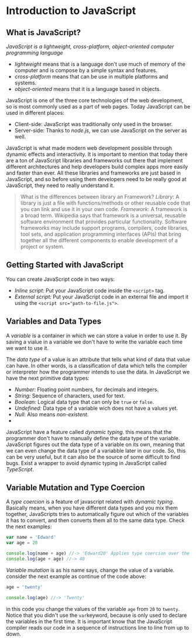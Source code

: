Introduction to JavaScript
==========================

What is JavaScript?
-------------------

_JavaScript is a lightweight, cross-platform, object-oriented computer programming language_

- *lightweight* means that is a language don't use much of memory of the computer and is compose by a simple syntax and features.
- *cross-platform*  means that can be use in multiple platforms and systems.
- *object-oriented* means that it is a language based in objects.

JavaScript is one of the three core technologies of the web development, so is most commonly used as a part of web pages. Today JavaScript can be used in different places:

- Client-side: JavaScript was traditionally only used in the browser.
- Server-side: Thanks to *node.js*, we can use JavaScript on the server as well.

JavaScript is what made modern web development possible through dynamic effects and interactivity. It is important to mention that today there are a ton of JavaScript libraries and frameworks out there that implement different architectures and help developers build complex apps more easily and faster than ever. All these libraries and frameworks  are just based in JavaScript, and so before using them developers need to be really good at JavaScript, they need to really understand it.

> What is the differences between library an Framework?
> *Library*: A library is just a file with functions/methods or other reusable code that you can link and use it in your own code.
> *Framework*: A framework is a broad term. Wikipedia says that framework is a universal, reusable software environment that provides particular functionality. Software frameworks may include support programs, compilers, code libraries, tool sets, and application programming interfaces (APIs) that bring together all the different components to enable development of a project or system.

Getting Started with JavaScript
-------------------------------

You can create JavaScript code in two ways:

- *Inline script:* Put your JavaScript code inside the `<script>` tag.
- *External script:* Put your JavaScript code in an external file and import it using the `<script src="path-to-file.js">`.

Variables and Data Types
------------------------

A *variable* is a container in which we can store a value in order to use it. By saving a vialue in a variable we don't have to write the variable each time we want to use it.

The *data type* of a value is an attribute that tells what kind of data that value can have. In other words, is a classification of data which tells the compiler or interpreter how the programmer intends to use the data. In JavaScript we have the next primitive data types:

- *Number:* Floating point numbers, for decimals and integers.
- *String:* Sequence of characters, used for text.
- *Boolean:* Logical data type that can only be `true` or `false`.
- *Undefined:* Data type of a variable wich does not have a values yet.
- *Null*: Also means _non-existent_.
- 

JavaScript have a feature called *dynamic typing*. this means that the programmer don't have to manually define the data type of the variable. JavaScript figures out the data type of a variable on its own, meaning that we can even change the data type of a variabble later in our code. So, this can be very useful, but it can also be the source of some difficult to find bugs. Exist a wrapper to avoid dynamic typing in JavaScript called *TypeScript*.

Variable Mutation and Type Coercion
-----------------------------------

A *type coercion* is a feature of javascript related with *dynamic typing*. Basically means, when you have different data types and you mix them together, JavaScripts tries to automatically figure out which of the variables it has to convert, and then converts them all to the same data type. Check the next examples:

```javascript
var name = 'Edward'
var age = 20

console.log(name + age) //-> 'Edward20' Applies type coercion over the age int data type and convert it into a string
console.log(age + age) //-> 40
```

*Variable mutation* is as his name says, change the value of a variable. consider the next example as continue of the code above:

```javascript
age = 'twenty'

console.log(age) //-> 'Twenty'
```

in this code you change the values of the variable `age` from `20` to `twenty`. Notice that you didn't use the `var`keyword, because is only used to declare the variables in the first time. It is important know that the JavaScript compiler reads our code in a sequence of instructions line to line from up to down.

